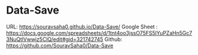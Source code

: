 # Data-Save


URL: https://souravsaha0.github.io/Data-Save/
Google Sheet : https://docs.google.com/spreadsheets/d/1tnt4oo3jssO75FS5lYuPZaHn5Gc73NuQtlVwwjz5ClQ/edit#gid=321742745
Github: https://github.com/SouravSaha0/Data-Save
